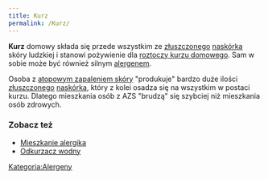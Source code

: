 ```yaml
---
title: Kurz
permalink: /Kurz/
---
```


**Kurz** domowy składa się przede wszystkim ze [złuszczonego](/atopedia/Łuszczenie "wikilink") [naskórka](/atopedia/Naskórek "wikilink") skóry ludzkiej i stanowi pożywienie dla [roztoczy kurzu domowego](/atopedia/Roztocze_kurzu_domowego "wikilink"). Sam w sobie może być również silnym [alergenem](/atopedia/Alergen "wikilink").

Osoba z [atopowym zapaleniem skóry](/atopedia/azs "wikilink") "produkuje" bardzo duże ilości [złuszczonego](/atopedia/łuszczenie "wikilink") [naskórka](/atopedia/naskórek "wikilink"), który z kolei osadza się na wszystkim w postaci kurzu. Dlatego mieszkania osób z AZS "brudzą" się szybciej niż mieszkania osób zdrowych.

### Zobacz też

-   [Mieszkanie alergika](/atopedia/Mieszkanie_alergika "wikilink")
-   [Odkurzacz wodny](/atopedia/Odkurzacz_wodny "wikilink")

[Kategoria:Alergeny](/atopedia/Kategoria:Alergeny "wikilink")